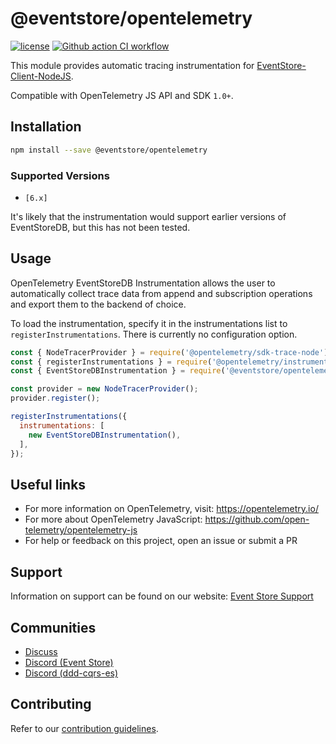 # @eventstore/opentelemetry

[![license][license-badge]][license-badge-url]
[![Github action CI workflow][ci-badge]][ci-badge-url]

This module provides automatic tracing instrumentation for [EventStore-Client-NodeJS].

Compatible with OpenTelemetry JS API and SDK `1.0+`.

## Installation

```bash
npm install --save @eventstore/opentelemetry
```

### Supported Versions

- `[6.x]`

It's likely that the instrumentation would support earlier versions of EventStoreDB, but this has not been tested.

## Usage

OpenTelemetry EventStoreDB Instrumentation allows the user to automatically collect trace data from append and subscription operations and export them to the backend of choice.

To load the instrumentation, specify it in the instrumentations list to `registerInstrumentations`. There is currently no configuration option.

```javascript
const { NodeTracerProvider } = require('@opentelemetry/sdk-trace-node');
const { registerInstrumentations } = require('@opentelemetry/instrumentation');
const { EventStoreDBInstrumentation } = require('@eventstore/opentelemetry');

const provider = new NodeTracerProvider();
provider.register();

registerInstrumentations({
  instrumentations: [
    new EventStoreDBInstrumentation(),
  ],
});
```

## Useful links

- For more information on OpenTelemetry, visit: <https://opentelemetry.io/>
- For more about OpenTelemetry JavaScript: <https://github.com/open-telemetry/opentelemetry-js>
- For help or feedback on this project, open an issue or submit a PR


## Support

Information on support can be found on our website: [Event Store Support]

## Communities

- [Discuss]
- [Discord (Event Store)][discord-event-store]
- [Discord (ddd-cqrs-es)][Discord-ddd-cqrs-es]

## Contributing

Refer to our [contribution guidelines][contributing-guidelines].

[event store support]: https://eventstore.com/support/
[discuss]: https://discuss.eventstore.com/
[discord-event-store]: https://discord.gg/Phn9pmCw3t
[Discord-ddd-cqrs-es]: https://discord.com/invite/sEZGSHNNbH
[contributing-guidelines]: https://github.com/prisma/prisma/blob/main/CONTRIBUTING.md
[license-badge]: https://img.shields.io/npm/l/@eventstore/db-client.svg
[license-badge-url]: https://github.com/EventStore/EventStore-Client-NodeJS/blob/master/LICENSE
[ci-badge-url]: https://github.com/EventStore/EventStore-Client-NodeJS/actions
[EventStore-Client-NodeJS]: https://github.com/EventStore/EventStore-Client-NodeJS
[ci-badge]: https://github.com/EventStore/EventStore-Client-NodeJS/workflows/CI/badge.svg?branch=master
[ci-badge-url]: https://github.com/EventStore/EventStore-Client-NodeJS/actions
